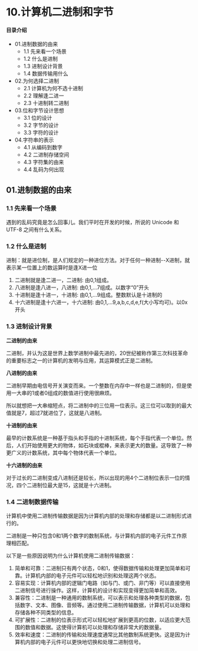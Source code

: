 # 10.计算机二进制和字节
#### 目录介绍
- 01.进制数据的由来
  - 1.1 先来看一个场景
  - 1.2 什么是进制
  - 1.3 进制设计背景
  - 1.4 数据传输用什么
- 02.为何选择二进制
  - 2.1 计算机为何不选十进制
  - 2.2 理解逢二进一
  - 2.3 十进制转二进制
- 03.位和字节设计思想
  - 3.1 位的设计
  - 3.2 字节的设计
  - 3.3 字符的设计
- 04.字符串的表示
  - 4.1 从编码到数字
  - 4.2 二进制存储空间
  - 4.3 字符集的由来
  - 4.4 乱码为何出现

## 01.进制数据的由来

### 1.1 先来看一个场景

遇到的乱码究竟是怎么回事儿。我们平时在开发的时候，所说的 Unicode 和 UTF-8 之间有什么关系。

### 1.2 什么是进制

进制：就是进位制，是人们规定的一种进位方法。对于任何一种进制--X进制，就表示某一位置上的数运算时是逢X进一位

1. 二进制就是逢二进一，二进制: 由0,1组成。
2. 八进制是逢八进一，八进制: 由0,1,…7组成。以数字“0”开头
3. 十进制是逢十进一，十进制: 由0,1,…9组成。整数默认是十进制的
4. 十六进制是逢十六进一，十六进制: 由0,1,…9,a,b,c,d,e,f(大小写均可)。以0x开头

### 1.3 进制设计背景

**二进制的由来**

二进制，并认为这是世界上数学进制中最先进的，20世纪被称作第三次科技革命的重要标志之一的计算机的发明与应用，其运算模式正是二进制。

**八进制的由来**

二进制早期由电信号开关演变而来。一个整数在内存中一样也是二进制的，但是使用一大串的1或者0组成的数值进行使用很麻烦。

所以就想把一大串缩短点，将二进制中的三位用一位表示。这三位可以取到的最大值就是7，超过7就进位了，这就是八进制。

**十进制的由来**

最早的计数系统是一种基于指头和手指的十进制系统，每个手指代表一个单位。然后，人们开始使用更大的物体，如石块或棍棒，来表示更大的数量。这导致了一种更广义的计数系统，其中每个物体代表一个单位。

**十六进制的由来**

对于过长的二进制变成八进制还是较长，所以出现的用4个二进制位表示一位的情况，四个二进制位最大是15，这就是十六进制。

### 1.4 二进制数据传输

计算机中使用二进制传输数据是因为计算机内部的处理和存储都是以二进制形式进行的。

二进制是一种只包含0和1两个数字的数制系统，与计算机内部的电子元件工作原理相匹配。

以下是一些原因说明为什么计算机使用二进制传输数据：

1. 简单和可靠：二进制只有两个状态，0和1，使得数据传输和处理更加简单和可靠。计算机内部的电子元件可以轻松地识别和处理这两个状态。
2. 容易实现：计算机内部的逻辑门电路（如与门、或门、非门等）可以直接使用二进制信号进行操作。这样，计算机的设计和实现变得更加简单和高效。
3. 兼容性：二进制是一种通用的数制系统，可以表示和处理各种类型的数据，包括数字、文本、图像、音频等。通过使用二进制传输数据，计算机可以处理和存储各种不同类型的信息。
4. 可扩展性：二进制的位表示形式可以轻松地扩展到更高的位数，以适应更大范围的数值和数据。这使得计算机可以处理和存储非常大的数据量。
5. 效率和速度：二进制的传输和处理速度通常比其他数制系统更快。这是因为计算机内部的电子元件可以更快地切换和处理二进制信号。













